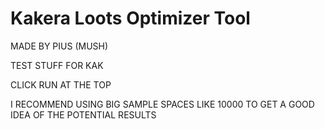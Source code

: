 # Kakera Loots Optimizer Tool

MADE BY PIUS (MUSH)

TEST STUFF FOR KAK

CLICK RUN AT THE TOP

I RECOMMEND USING BIG SAMPLE SPACES LIKE 10000 TO GET A GOOD IDEA OF THE POTENTIAL RESULTS




